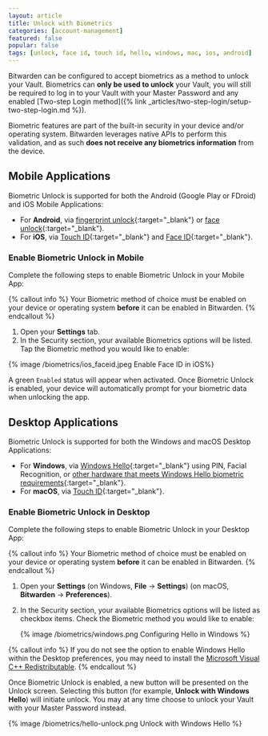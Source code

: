 ```yaml
---
layout: article
title: Unlock with Biometrics
categories: [account-management]
featured: false
popular: false
tags: [unlock, face id, touch id, hello, windows, mac, ios, android]
---
```


Bitwarden can be configured to accept biometrics as a method to unlock your Vault. Biometrics can **only be used to unlock** your Vault, you will still be required to log in to your Vault with your Master Password and any enabled [Two-step Login method]({% link _articles/two-step-login/setup-two-step-login.md %}).

Biometric features are part of the built-in security in your device and/or operating system. Bitwarden leverages native APIs to perform this validation, and as such **does not receive any biometrics information** from the device.

## Mobile Applications

Biometric Unlock is supported for both the Android (Google Play or FDroid) and iOS Mobile Applications:
- For **Android**, via [fingerprint unlock](https://support.google.com/nexus/answer/6285273?hl=en){:target="\_blank"} or [face unlock](https://support.google.com/pixelphone/answer/9517039?hl=en){:target="\_blank"}.
- For **iOS**, via [Touch ID](https://support.apple.com/en-us/HT201371){:target="\_blank"} and [Face ID](https://support.apple.com/en-us/HT208109){:target="\_blank"}.

### Enable Biometric Unlock in Mobile

Complete the following steps to enable Biometric Unlock in your Mobile App:

{% callout info %}
Your Biometric method of choice must be enabled on your device or operating system **before** it can be enabled in Bitwarden.
{% endcallout %}

1. Open your **Settings** tab.
2. In the Security section, your available Biometrics options will be listed. Tap the Biometric method you would like to enable:

{% image /biometrics/ios_faceid.jpeg Enable Face ID in iOS%}

A green `Enabled` status will appear when activated. Once Biometric Unlock is enabled, your device will automatically prompt for your biometric data when unlocking the app.

## Desktop Applications

Biometric Unlock is supported for both the Windows and macOS Desktop Applications:
- For **Windows**, via [Windows Hello](https://docs.microsoft.com/en-us/windows-hardware/design/device-experiences/windows-hello){:target="\_blank"} using PIN, Facial Recognition, or [other hardware that meets Windows Hello biometric requirements](https://docs.microsoft.com/en-us/windows-hardware/design/device-experiences/windows-hello-biometric-requirements){:target="\_blank"}.
- For **macOS**, via [Touch ID](https://support.apple.com/en-us/HT207054){:target="\_blank"}.

### Enable Biometric Unlock in Desktop

Complete the following steps to enable Biometric Unlock in your Desktop App:

{% callout info %}
Your Biometric method of choice must be enabled on your device or operating system **before** it can be enabled in Bitwarden.
{% endcallout %}

1. Open your **Settings** (on Windows, **File** &rarr; **Settings**) (on macOS, **Bitwarden** &rarr; **Preferences**).
2. In the Security section, your available Biometrics options will be listed as checkbox items. Check the Biometric method you would like to enable:

   {% image /biometrics/windows.png Configuring Hello in Windows %}

{% callout info %}
If you do not see the option to enable Windows Hello within the Desktop preferences, you may need to install the [Microsoft Visual C++ Redistributable](https://support.microsoft.com/en-us/help/2977003/the-latest-supported-visual-c-downloads).
{% endcallout %}

Once Biometric Unlock is enabled, a new button will be presented on the Unlock screen. Selecting this button (for example, **Unlock with Windows Hello**) will initiate unlock. You may at any time choose to unlock your Vault with your Master Password instead.

{% image /biometrics/hello-unlock.png Unlock with Windows Hello %}
